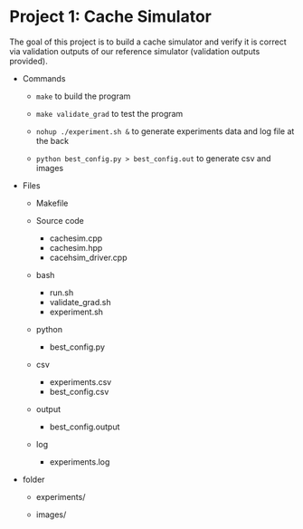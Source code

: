 # Project 1: Cache Simulator

The goal of this project is to build a cache simulator and verify it is correct via validation outputs of our reference simulator (validation outputs provided).

- Commands
    - `make` to build the program

    - `make validate_grad` to test the program

    - `nohup ./experiment.sh &` to generate experiments data and log file at the back

    - `python best_config.py > best_config.out` to generate csv and images

- Files
    - Makefile

    - Source code 
        - cachesim.cpp
        - cachesim.hpp
        - cacehsim_driver.cpp

    - bash
        - run.sh
        - validate_grad.sh
        - experiment.sh

    - python
        - best_config.py

    - csv
        - experiments.csv
        - best_config.csv

    - output
        - best_config.output

    - log
        - experiments.log

- folder

    - experiments/

    - images/
